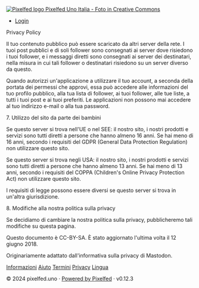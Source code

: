  [![Pixelfed logo](/img/pixelfed-icon-color.svg) Pixelfed Uno Italia - Foto in Creative Commons](https://pixelfed.uno/ "Logo")

* [Login](https://pixelfed.uno/login "Login")

Privacy Policy

Il tuo contenuto pubblico può essere scaricato da altri server della rete. I tuoi post pubblici e di soli follower sono consegnati ai server dove risiedono i tuoi follower, e i messaggi diretti sono consegnati ai server dei destinatari, nella misura in cui tali follower o destinatari risiedono su un server diverso da questo.

  

Quando autorizzi un'applicazione a utilizzare il tuo account, a seconda della portata dei permessi che approvi, essa può accedere alle informazioni del tuo profilo pubblico, alla tua lista di follower, ai tuoi follower, alle tue liste, a tutti i tuoi post e ai tuoi preferiti. Le applicazioni non possono mai accedere al tuo indirizzo e-mail o alla tua password.

  

7\. Utilizzo del sito da parte dei bambini

Se questo server si trova nell'UE o nel SEE: il nostro sito, i nostri prodotti e servizi sono tutti diretti a persone che hanno almeno 16 anni. Se hai meno di 16 anni, secondo i requisiti del GDPR (General Data Protection Regulation) non utilizzare questo sito.

  

Se questo server si trova negli USA: il nostro sito, i nostri prodotti e servizi sono tutti diretti a persone che hanno almeno 13 anni. Se hai meno di 13 anni, secondo i requisiti del COPPA (Children's Online Privacy Protection Act) non utilizzare questo sito.

  

I requisiti di legge possono essere diversi se questo server si trova in un'altra giurisdizione.

  

8\. Modifiche alla nostra politica sulla privacy

Se decidiamo di cambiare la nostra politica sulla privacy, pubblicheremo tali modifiche su questa pagina.

  

Questo documento è CC-BY-SA. È stato aggiornato l'ultima volta il 12 giugno 2018.

  

Originariamente adattato dall'informativa sulla privacy di Mastodon.

[Informazioni](https://pixelfed.uno/site/about) [Aiuto](https://pixelfed.uno/site/help) [Termini](https://pixelfed.uno/site/terms) [Privacy](https://pixelfed.uno/site/privacy) [Lingua](https://pixelfed.uno/site/language)

© 2024 pixelfed.uno · [Powered by Pixelfed](https://pixelfed.org/) · v0.12.3